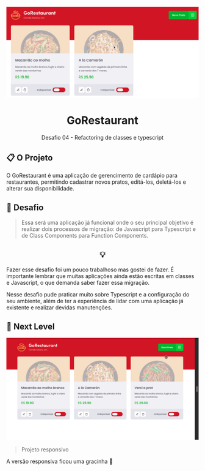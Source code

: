 <p align="center">
  <img src="./.github/project.gif" alt="Preview do projeto">
</p>

<h1 align="center">
  GoRestaurant
</h1>

<p align="center">
  Desafio 04 - Refactoring de classes e typescript
</p>

## 📋 O Projeto
O GoRestaurant é uma aplicação de gerencimento de cardápio para restaurantes, permitindo cadastrar novos pratos, editá-los, deletá-los e alterar sua disponibilidade.

## 🧠 Desafio
> Essa será uma aplicação já funcional onde o seu principal objetivo é realizar dois processos de migração: de Javascript para Typescript e de Class Components para Function Components.

<h2 align="center">💡</h2>
Fazer esse desafio foi um pouco trabalhoso mas gostei de fazer. É importante lembrar que muitas aplicações ainda estão escritas em classes e Javascript, o que demanda saber fazer essa migração.

<br />

Nesse desafio pude praticar muito sobre Typescript e a configuração do seu ambiente, além de ter a experiência de lidar com uma aplicação já existente e realizar devidas manutenções.

## 🚀 Next Level
<p align="center">
  <img src="./.github/responsive.gif" alt="Preview do projeto responsivo">
  <blockquote>Projeto responsivo</blockquote>

  A versão responsiva ficou uma gracinha 🥰
</p>